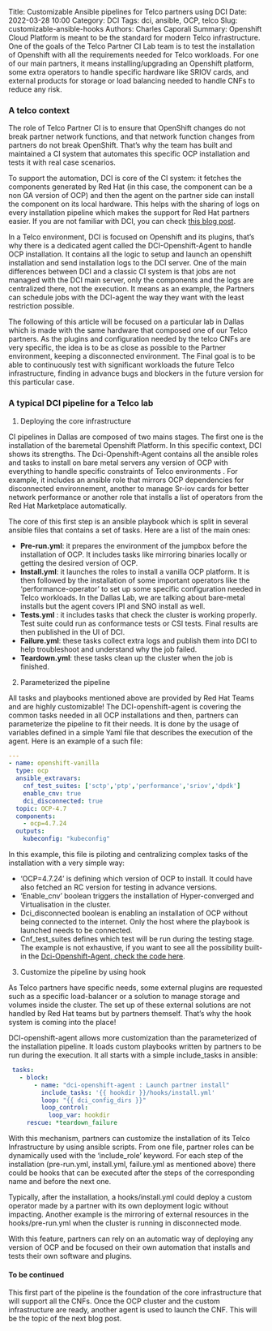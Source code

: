 Title: Customizable Ansible pipelines for Telco partners using DCI
Date: 2022-03-28 10:00
Category: DCI
Tags: dci, ansible, OCP, telco
Slug: customizable-ansible-hooks
Authors: Charles Caporali
Summary: Openshift Cloud Platform is meant to be the standard for modern Telco infrastructure. One of the goals of the Telco Partner CI Lab team is to test the installation of Openshift with all the requirements needed for Telco workloads. For one of our main partners, it means installing/upgrading an Openshift platform, some extra operators to handle specific hardware like SRIOV cards, and external products for storage or load balancing needed to handle CNFs to reduce any risk.

### A telco context

 The role of Telco Partner CI is to ensure that OpenShift changes do not break partner network functions, and that network function changes from partners do not break OpenShift. That’s why the team has built and maintained a CI system that automates this specific OCP installation and tests it with real case scenarios.

To support the automation, DCI is core of the CI system: it fetches the components generated by Red Hat (in this case, the component can be a non GA version of OCP) and then the agent on the partner side can install the component on its local hardware. This helps with the sharing of logs on every installation pipeline which makes the support for Red Hat partners easier. If you are not familiar with DCI, you can check [this blog post](https://blog.distributed-ci.io/introduction-to-the-red-hat-distributed-ci.html).

 In a Telco environment, DCI is focused on Openshift and its plugins, that’s why there is a dedicated agent called the DCI-Openshift-Agent to handle OCP installation. It contains all the logic to setup and launch an openshift installation and send installation logs to the DCI server. One of the main differences between DCI and a classic CI system is that  jobs are not managed with the DCI main server, only the components and the logs are centralized there, not the execution. It means as an example, the Partners can schedule jobs with the DCI-agent the way they want with the least restriction possible.

The following of this article will be focused on a particular lab in Dallas which is made with the same hardware that composed one of our Telco partners. As the plugins and configuration needed by the telco CNFs are very specific, the idea is to be as close as possible to the Partner environment, keeping a disconnected environment. The Final goal is to be able to continuously test with significant workloads the future Telco infrastructure, finding in advance bugs and blockers in the future version for this particular case. 

### A typical DCI pipeline for a Telco lab

1. Deploying the core infrastructure

CI pipelines in Dallas are composed of two mains stages. The first one is the installation of the baremetal Openshift Platform. In this specific context, DCI shows its strengths. The Dci-Openshift-Agent contains all the ansible roles and tasks to install on bare metal servers any version of OCP with everything to handle specific constraints of Telco environments . For example, it includes an ansible role that mirrors OCP dependencies for disconnected environnement, another to manage Sr-iov cards for better network performance  or another role that installs a list of operators from the Red Hat Marketplace automatically.


The core of this first step is an ansible playbook which is split in several ansible files that contains a set of tasks. Here are a list of the main ones:
* **Pre-run.yml**: it prepares the environment of the jumpbox before the installation of OCP. It includes tasks like mirroring binaries locally or getting the desired version of OCP.
* **Install.yml**: it launches the roles to install a vanilla OCP platform. It is then followed by the installation of some important operators like the ‘performance-operator’ to set up some specific configuration needed in Telco workloads. In the Dallas Lab, we are talking about bare-metal installs but the agent covers IPI and SNO install as well. 
* **Tests.yml** : it includes tasks that check the cluster is working properly. Test suite could run as conformance tests or CSI tests. Final results are then published in the UI of DCI.
* **Failure.yml**: these tasks collect extra logs and publish them into DCI to help troubleshoot and understand why the job failed.
* **Teardown.yml**: these tasks clean up the cluster when the job is finished.


2. Parameterized the pipeline

All tasks and playbooks mentioned above are provided by Red Hat Teams and are highly customizable! The DCI-openshift-agent is covering the common tasks needed in all OCP installations and then, partners can parameterize the pipeline to fit their needs. It is done by the usage of variables defined in a simple Yaml file that describes the execution of the agent. Here is an example of a such file:

```yaml
---
- name: openshift-vanilla
  type: ocp
  ansible_extravars:
    cnf_test_suites: ['sctp','ptp','performance','sriov','dpdk']
    enable_cnv: true
    dci_disconnected: true
  topic: OCP-4.7
  components:
    - ocp=4.7.24
  outputs:
    kubeconfig: "kubeconfig"
```
In this example, this file is piloting and centralizing complex tasks of the installation with a very simple way: 
* ‘OCP=4.7.24’ is defining which version of OCP to install. It could have also fetched an RC version for testing in advance versions.
* ‘Enable_cnv’ boolean triggers the installation of Hyper-converged and Virtualisation in the cluster.
* Dci_disconnected boolean is enabling an installation of OCP without being connected to the internet. Only the host where the playbook is launched needs to be connected.
* Cnf_test_suites defines which test will be run during the testing stage.
The example is not exhaustive, if you want to see all the possibility built-in the [Dci-Openshift-Agent, check the code here](https://github.com/redhat-cip/dci-openshift-agent).


3. Customize the pipeline by using hook

As Telco partners have specific needs, some external plugins are requested such as a specific load-balancer or a solution to manage storage and volumes inside the cluster. The set up of these external solutions are not handled by Red Hat teams but by partners themself. That’s why the hook system is coming into the place!

DCI-openshift-agent allows more customization than the parameterized of the installation pipeline. It loads custom playbooks written by partners to be run during the execution. It all starts with a simple  include_tasks in ansible:

```yaml
 tasks:
   - block:
       - name: "dci-openshift-agent : Launch partner install"
         include_tasks: '{{ hookdir }}/hooks/install.yml'
         loop: "{{ dci_config_dirs }}"
         loop_control:
           loop_var: hookdir
     rescue: *teardown_failure
```
With this mechanism, partners can customize the installation of its Telco Infrastructure by using ansible scripts. From one file, partner roles can be dynamically used with the ‘include_role’ keyword. For each step of the installation (pre-run.yml, install.yml, failure.yml as mentioned above) there could be hooks that can be executed after the steps of the corresponding name and before the next one.

Typically, after the installation, a hooks/install.yml could deploy a custom operator made by a partner with its own deployment logic without impacting. Another example is the mirroring of external resources in the hooks/pre-run.yml when the cluster is running in disconnected mode.

With this feature, partners can rely on an automatic way of deploying any version of OCP and be focused on their own automation that installs and tests their own software and plugins.

#### To be continued

This first part of the pipeline is the foundation of the core infrastructure that will support all the CNFs.  Once the OCP cluster and the custom infrastructure are ready, another agent is used to launch the CNF. This will be the topic of the next blog post.